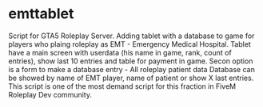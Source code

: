 # emttablet
Script for GTA5 Roleplay Server. Adding tablet with a database to game for players who plaing roleplay as EMT - Emergency Medical Hospital. 
Tablet have a main screen with userdata (his name in game, rank, count of entries), show last 10 entries and table for payment in game.
Secon option is a form to make a database entry - All roleplay patient data
Database can be showed by name of EMT player, name of patient or show X last entries.
This script is one of the most demand script for this fraction in FiveM Roleplay Dev community.
